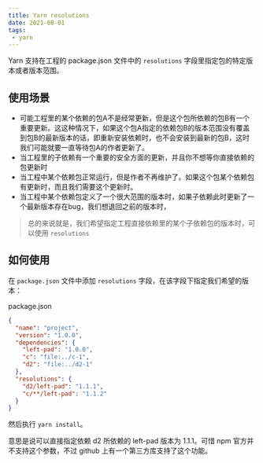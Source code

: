 ```yaml
---
title: Yarn resolutions
date: 2021-08-01
tags:
 - yarn
---
```


Yarn 支持在工程的 package.json 文件中的 `resolutions` 字段里指定包的特定版本或者版本范围。

## 使用场景
- 可能工程里的某个依赖的包A不是经常更新，但是这个包所依赖的包B有一个重要更新。这这种情况下，如果这个包A指定的依赖包B的版本范围没有覆盖到包B的最新版本的话，即重新安装依赖时，也不会安装到最新的包B，这时我们可能就要一直等待包A的作者更新了。
- 当工程里的子依赖有一个重要的安全方面的更新，并且你不想等你直接依赖的包更新时
- 当工程中某个依赖包正常运行，但是作者不再维护了。如果这个包某个依赖包有更新时，而且我们需要这个更新时。
- 当工程中某个依赖包定义了一个很大范围的版本时，如果子依赖此时更新了一个最新版本存在bug，我们想退回之前的版本时，

> 总的来说就是，我们希望指定工程直接依赖里的某个子依赖包的版本时，可以使用 `resolutions`

<!-- more -->

## 如何使用

在 `package.json` 文件中添加 `resolutions` 字段，在该字段下指定我们希望的版本：

package.json
```json
{
  "name": "project",
  "version": "1.0.0",
  "dependencies": {
    "left-pad": "1.0.0",
    "c": "file:../c-1",
    "d2": "file:../d2-1"
  },
  "resolutions": {
    "d2/left-pad": "1.1.1",
    "c/**/left-pad": "1.1.2"
  }
}

```
然后执行 `yarn install`。


意思是说可以直接指定依赖 d2 所依赖的 left-pad 版本为 1.1.1。可惜 npm 官方并不支持这个参数，不过 github 上有一个第三方库支持了这个功能。